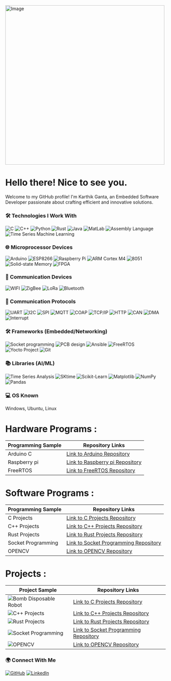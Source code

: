 <img src="https://drive.google.com/uc?id=1G8ERxGfp-D7oAJEhEjwcuXt3nZCGSE5p" alt="Image" width="500">


<h1> Hello there! Nice to see you.</h1>

<p>Welcome to my GitHub profile! I'm Karthik Ganta, an Embedded Software Developer passionate about crafting efficient and innovative solutions.</p>

### 🛠️ Technologies I Work With
<p>
  <img alt="C" src="https://img.shields.io/badge/-C-A8B9CC?style=flat-square&logo=C&logoColor=white" />
  <img alt="C++" src="https://img.shields.io/badge/-C++-00599C?style=flat-square&logo=C%2B%2B&logoColor=white" />
  <img alt="Python" src="https://img.shields.io/badge/-Python-3776AB?style=flat-square&logo=python&logoColor=white" />
  <img alt="Rust" src="https://img.shields.io/badge/-Rust-000000?style=flat-square&logo=rust&logoColor=white" />
  <img alt="Java" src="https://img.shields.io/badge/-Java-007396?style=flat-square&logo=java&logoColor=white" />
  <img alt="MatLab" src="https://img.shields.io/badge/-MatLab-0076A8?style=flat-square&logo=mathworks&logoColor=white" />
  <img alt="Assembly Language" src="https://img.shields.io/badge/-Assembly-008000?style=flat-square&logoColor=white" />
  <img alt="Time Series Machine Learning" src="https://img.shields.io/badge/-Time_Series_Machine_Learning-FF6F61?style=flat-square&logoColor=white" />
</p>

### 🌐 Microprocessor Devices
<p>
  <img alt="Arduino" src="https://img.shields.io/badge/Arduino-008000?style=flat-square&logo=arduino&logoColor=white" />
  <img alt="ESP8266" src="https://img.shields.io/badge/ESP8266-FF6600?style=flat-square&logo=esp8266&logoColor=white" />
  <img alt="Raspberry Pi" src="https://img.shields.io/badge/Raspberry_Pi-C51A4A?style=flat-square&logo=Raspberry-Pi&logoColor=white" />
  <img alt="ARM Cortex M4" src="https://img.shields.io/badge/ARM_Cortex_M4-FF6600?style=flat-square&logo=arm&logoColor=white" />
  <img alt="8051" src="https://img.shields.io/badge/8051-FF9933?style=flat-square&logo=intel&logoColor=white" />
  <img alt="Solid-state Memory" src="https://img.shields.io/badge/Solid_state_Memory-666666?style=flat-square&logoColor=white" />
  <img alt="FPGA" src="https://img.shields.io/badge/FPGA-000000?style=flat-square&logo=Xilinx&logoColor=white" />
</p>

### 📡 Communication Devices
<p>
  <img alt="WIFI" src="https://img.shields.io/badge/WIFI-3399FF?style=flat-square&logo=wifi&logoColor=white" />
  <img alt="ZigBee" src="https://img.shields.io/badge/ZigBee-3399FF?style=flat-square&logo=zigbee&logoColor=white" />
  <img alt="LoRa" src="https://img.shields.io/badge/LoRa-3399FF?style=flat-square&logo=lora&logoColor=white" />
  <img alt="Bluetooth" src="https://img.shields.io/badge/Bluetooth-3399FF?style=flat-square&logo=bluetooth&logoColor=white" />
</p>

### 📶 Communication Protocols
<p>
  <img alt="UART" src="https://img.shields.io/badge/UART-FF6600?style=flat-square&logoColor=white" />
  <img alt="I2C" src="https://img.shields.io/badge/I2C-FF6600?style=flat-square&logoColor=white" />
  <img alt="SPI" src="https://img.shields.io/badge/SPI-FF6600?style=flat-square&logoColor=white" />
  <img alt="MQTT" src="https://img.shields.io/badge/MQTT-00CC00?style=flat-square&logo=MQTT&logoColor=white" />
  <img alt="COAP" src="https://img.shields.io/badge/COAP-00CC00?style=flat-square&logoColor=white" />
  <img alt="TCP/IP" src="https://img.shields.io/badge/TCP_IP-00CC00?style=flat-square&logoColor=white" />
  <img alt="HTTP" src="https://img.shields.io/badge/HTTP-00CC00?style=flat-square&logoColor=white" />
  <img alt="CAN" src="https://img.shields.io/badge/CAN-00CC00?style=flat-square&logoColor=white" />
  <img alt="DMA" src="https://img.shields.io/badge/DMA-00CC00?style=flat-square&logoColor=white" />
  <img alt="Interrupt" src="https://img.shields.io/badge/Interrupt-00CC00?style=flat-square&logoColor=white" />
</p>

### 🛠️ Frameworks (Embedded/Networking)
<p>
  <img alt="Socket programming" src="https://img.shields.io/badge/Socket_programming-666666?style=flat-square&logoColor=white" />
  <img alt="PCB design" src="https://img.shields.io/badge/PCB_design-3399FF?style=flat-square&logoColor=white" />
  <img alt="Ansible" src="https://img.shields.io/badge/Ansible-CC0000?style=flat-square&logo=ansible&logoColor=white" />
  <img alt="FreeRTOS" src="https://img.shields.io/badge/FreeRTOS-336791?style=flat-square&logoColor=white" />
  <img alt="Yocto Project" src="https://img.shields.io/badge/Yocto_Project-333333?style=flat-square&logo=Linux&logoColor=white" />
  <img alt="Git" src="https://img.shields.io/badge/Git-F05032?style=flat-square&logo=git&logoColor=white" />
</p>

### 📚 Libraries (AI/ML)
<p>
  <img alt="Time Series Analysis" src="https://img.shields.io/badge/Time_Series_Analysis-FF6F61?style=flat-square&logoColor=white" />
  <img alt="SKtime" src="https://img.shields.io/badge/SKtime-FF6F61?style=flat-square&logoColor=white" />
  <img alt="Scikit-Learn" src="https://img.shields.io/badge/Scikit_Learn-FF6F61?style=flat-square&logo=scikit-learn&logoColor=white" />
  <img alt="Matplotlib" src="https://img.shields.io/badge/Matplotlib-FF6F61?style=flat-square&logo=matplotlib&logoColor=white" />
  <img alt="NumPy" src="https://img.shields.io/badge/NumPy-FF6F61?style=flat-square&logo=numpy&logoColor=white" />
  <img alt="Pandas" src="https://img.shields.io/badge/Pandas-FF6F61?style=flat-square&logo=pandas&logoColor=white" />
</p>

### 💻 OS Known
<p>
  Windows, Ubuntu, Linux
</p>

# Hardware Programs :


| Programming Sample | Repository Links                                  | 
|--------------------|---------------------------------------------------|
| Arduino C         | [Link to Arduino Repository](https://github.com/Ganta-Karthik1999/Arduino_Code.git)        |
| Raspberry pi      | [Link to Raspberry pi Repository](https://github.com/Ganta-Karthik1999/Raspberry-pi.git)    |
| FreeRTOS     | [Link to FreeRTOS Repository](https://github.com/Ganta-Karthik1999/FREERTOS.git)  |


# Software Programs :

| Programming Sample | Repository Links                                  |
|--------------------|---------------------------------------------------|
| C Projects         | [Link to C Projects Repository](https://github.com/Ganta-Karthik1999/C-Language.git)        |
| C++ Projects       | [Link to C++ Projects Repository](https://github.com/Ganta-Karthik1999/Cpp.git)    |
| Rust Projects      | [Link to Rust Projects Repository](https://github.com/Ganta-Karthik1999/Rust_Programming.git)  |
| Socket Programming      | [Link to Socket Programming Repository](https://github.com/Ganta-Karthik1999/socket_Programming.git)  |
| OPENCV      | [Link to OPENCV Repository](https://github.com/Ganta-Karthik1999/OPENCV.git)  |


# Projects :

| Project Sample | Repository Links                                  |
|--------------------|---------------------------------------------------|
| ![Bomb Disposable Robot](https://drive.google.com/file/d/1Ho32b5_bGJiU4q0aG-UGFhKbUQ-iMdEV/view?usp=drive_link)         | [Link to C Projects Repository](https://github.com/Ganta-Karthik1999/C-Language.git)        |
| ![C++ Projects](https://link-to-your-image.jpg)       | [Link to C++ Projects Repository](https://github.com/Ganta-Karthik1999/Cpp.git)    |
| ![Rust Projects](https://link-to-your-image.jpg)      | [Link to Rust Projects Repository](https://github.com/Ganta-Karthik1999/Rust_Programming.git)  |
| ![Socket Programming](https://link-to-your-image.jpg) | [Link to Socket Programming Repository](https://github.com/Ganta-Karthik1999/socket_Programming.git)  |
| ![OPENCV](https://link-to-your-image.jpg)             | [Link to OPENCV Repository](https://github.com/Ganta-Karthik1999/OPENCV.git)  |


### 🌍 Connect With Me
<p>


  
  <a href="https://github.com/Ganta-Karthik1999" target="_blank"><img alt="GitHub" src="https://img.shields.io/badge/GitHub-%2312100E.svg?&style=for-the-badge&logo=Github&logoColor=white" /></a>
  <a href="https://www.linkedin.com/in/kar12/" target="_blank"><img alt="LinkedIn" src="https://img.shields.io/badge/LinkedIn-%230077B5.svg?&style=for-the-badge&logo=LinkedIn&logoColor=white" /></a>
  <!-- Add more social media links here -->
</p>

